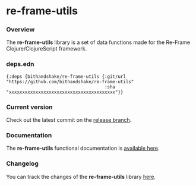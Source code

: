 
# re-frame-utils

### Overview

The <strong>re-frame-utils</strong> library is a set of data functions made for
the Re-Frame Clojure/ClojureScript framework.

### deps.edn

```
{:deps {bithandshake/re-frame-utils {:git/url "https://github.com/bithandshake/re-frame-utils"
                                     :sha     "xxxxxxxxxxxxxxxxxxxxxxxxxxxxxxxxxxxxxxxx"}}
```

### Current version

Check out the latest commit on the [release branch](https://github.com/bithandshake/re-frame-utils/tree/release).

### Documentation

The <strong>re-frame-utils</strong> functional documentation is [available here](documentation/COVER.md).

### Changelog

You can track the changes of the <strong>re-frame-utils</strong> library [here](CHANGES.md).
